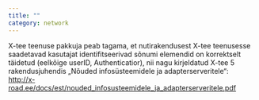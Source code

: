 ```yaml
---
title: ""
category: network
---
```

X-tee teenuse pakkuja peab tagama, et nutirakendusest X-tee teenusesse
saadetavad kasutajat identifitseerivad sõnumi elemendid on korrektselt täidetud
(eelkõige userID, Authenticatior), nii nagu kirjeldatud X-tee 5 rakendusjuhendis
„Nõuded infosüsteemidele ja adapterserveritele“:  
<http://x-road.ee/docs/est/nouded_infosusteemidele_ja_adapterserveritele.pdf>
